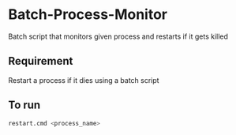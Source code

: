 # Batch-Process-Monitor
Batch script that monitors given process and restarts if it gets killed


## Requirement

Restart a process if it dies using a batch script

## To run

```bash
restart.cmd <process_name>
```
